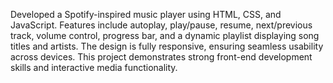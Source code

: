 Developed a Spotify-inspired music player using HTML, CSS, and JavaScript. Features include autoplay, play/pause, resume, next/previous track, volume control, progress bar, and a dynamic playlist displaying song titles and artists. The design is fully responsive, ensuring seamless usability across devices. This project demonstrates strong front-end development skills and interactive media functionality.
